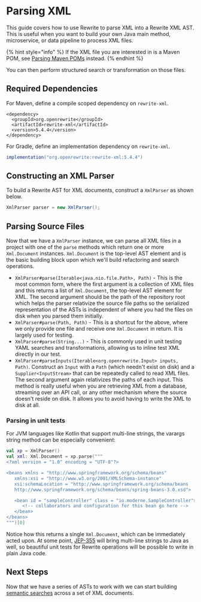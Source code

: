 # Parsing XML

This guide covers how to use Rewrite to parse XML into a Rewrite XML AST. This is useful when you want to build your own Java main method, microservice, or data pipeline to process XML files.

{% hint style="info" %}
If the XML file you are interested in is a Maven POM, see [Parsing Maven POMs](../maven/parsing-maven-poms.md) instead.
{% endhint %}

You can then perform structured search or transformation on those files.

## Required Dependencies

For Maven, define a compile scoped dependency on `rewrite-xml`.

```markup
<dependency>
  <groupId>org.openrewrite</groupId>
  <artifactId>rewrite-xml</artifactId>
  <version>5.4.4</version>
</dependency>
```

For Gradle, define an implementation dependency on `rewrite-xml`.

```groovy
implementation("org.openrewrite:rewrite-xml:5.4.4")
```

## Constructing an XML Parser

To build a Rewrite AST for XML documents, construct a `XmlParser` as shown below.

```java
XmlParser parser = new XmlParser();
```

## Parsing Source Files

Now that we have a `XmlParser` instance, we can parse all XML files in a project with one of the `parse` methods which return one or more `Xml.Document` instances. `Xml.Document` is the top-level AST element and is the basic building block upon which we'll build refactoring and search operations.

* `XmlParser#parse(Iterable<java.nio.file.Path>, Path)` - This is the most common form, where the first argument is a collection of XML files and this returns a list of `Xml.Document`, the top-level AST element for XML. The second argument should be the path of the repository root which helps the parser relativize the source file paths so the serialized representation of the ASTs is independent of where you had the files on disk when you parsed them initially.
* `XmlParser#parse(Path, Path)` - This is a shortcut for the above, where we only provide one file and receive one `Xml.Document` in return. It is largely used for testing.
* `XmlParser#parse(String...)` - This is commonly used in unit testing YAML searches and transformations, allowing us to inline test XML directly in our test.
* `XmlParser#parseInputs(Iterable<org.openrewrite.Input> inputs, Path)`. Construct an `Input` with a `Path` \(which needn't exist on disk\) and a `Supplier<InputStream>` that can be repeatedly called to read XML files. The second argument again relativizes the paths of each input. This method is really useful when you are retrieving XML from a database, streaming over an API call, or any other mechanism where the source doesn't reside on disk. It allows you to avoid having to write the XML to disk at all.

### Parsing in unit tests

For JVM languages like Kotlin that support multi-line strings, the varargs string method can be especially convenient:

```kotlin
val xp = XmlParser()
val xml: Xml.Document = xp.parse("""
<?xml version = "1.0" encoding = "UTF-8"?>

<beans xmlns = "http://www.springframework.org/schema/beans"
   xmlns:xsi = "http://www.w3.org/2001/XMLSchema-instance"
   xsi:schemaLocation = "http://www.springframework.org/schema/beans
   http://www.springframework.org/schema/beans/spring-beans-3.0.xsd">

   <bean id = "sampleController" class = "io.moderne.SampleController">
      <!-- collaborators and configuration for this bean go here -->
   </bean>
</beans>
""")[0]
```

Notice how this returns a single `Xml.Document`, which can be immediately acted upon. At some point, [JEP-355](https://openjdk.java.net/jeps/355) will bring multi-line strings to Java as well, so beautiful unit tests for Rewrite operations will be possible to write in plain Java code.

## Next Steps

Now that we have a series of ASTs to work with we can start building [semantic searches](semantic-search-for-xml/) across a set of XML documents.


